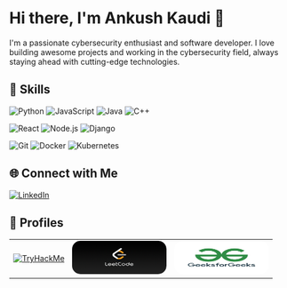 # Hi there, I'm Ankush Kaudi 👋

I'm a passionate cybersecurity enthusiast and software developer. I love building awesome projects and working in the cybersecurity field, always staying ahead with cutting-edge technologies.

## 🚀 Skills

![Python](https://img.shields.io/badge/Python-3776AB?style=for-the-badge&logo=python&logoColor=white)
![JavaScript](https://img.shields.io/badge/JavaScript-F7DF1E?style=for-the-badge&logo=javascript&logoColor=black)
![Java](https://img.shields.io/badge/Java-007396?style=for-the-badge&logo=java&logoColor=white)
![C++](https://img.shields.io/badge/C++-00599C?style=for-the-badge&logo=c%2B%2B&logoColor=white)

![React](https://img.shields.io/badge/React-20232A?style=for-the-badge&logo=react&logoColor=61DAFB)
![Node.js](https://img.shields.io/badge/Node.js-339933?style=for-the-badge&logo=nodedotjs&logoColor=white)
![Django](https://img.shields.io/badge/Django-092E20?style=for-the-badge&logo=django&logoColor=white)

![Git](https://img.shields.io/badge/Git-F05032?style=for-the-badge&logo=git&logoColor=white)
![Docker](https://img.shields.io/badge/Docker-2496ED?style=for-the-badge&logo=docker&logoColor=white)
![Kubernetes](https://img.shields.io/badge/Kubernetes-326CE5?style=for-the-badge&logo=kubernetes&logoColor=white)

## 🌐 Connect with Me

[![LinkedIn](https://img.shields.io/badge/LinkedIn-0077B5?style=for-the-badge&logo=linkedin&logoColor=white)](https://www.linkedin.com/in/ankushkaudi)

## 👤 Profiles

<table style="border-collapse: collapse; border: none;">
  <tr style="border: none;">
    <td style="border: none;">
      <a href="https://tryhackme.com/p/ankushkaudi">
        <img src="https://tryhackme-badges.s3.amazonaws.com/ankushkaudi.png" alt="TryHackMe" width="200" height="60">
      </a>
    </td>
    <td style="border: none;">
      <a href="https://leetcode.com/u/itsbunny_07">
        <img src="https://github.com/ankushkaudi12/ankushkaudi12/blob/main/Logos/LeetCode.png" alt="LeetCode" width="170" height="60" style="border-radius: 15px;">
      </a>
    </td>
    <td style="border: none;">
      <a href="https://www.geeksforgeeks.org/user/itsbunny_07/">
        <img src="https://github.com/ankushkaudi12/ankushkaudi12/blob/main/Logos/GeeksForGeeks.jpeg" alt="LeetCode" width="170" height="60" style="border-radius: 15px;">
      </a>
    </td>
  </tr>
</table>

